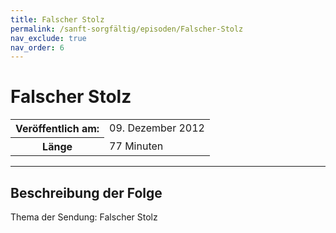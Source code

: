 ```yaml
---
title: Falscher Stolz
permalink: /sanft-sorgfältig/episoden/Falscher-Stolz
nav_exclude: true
nav_order: 6
---
```


# Falscher Stolz
<table class="resp-table dcf-table dcf-table-responsive dcf-table-bordered dcf-table-striped dcf-w-100%">
                    <tbody>
                        <tr>
                            <th scope="row">Veröffentlich am:</th>
                            <td data-label="Veröffentlich am:">09. Dezember 2012</td>
                        </tr>
                        <tr>
                            <th scope="row">Länge </th>
                            <td data-label="Länge ">77 Minuten</td>
                        </tr></tbody>
                </table>

***

## Beschreibung der Folge

<div>
Thema der Sendung: Falscher Stolz  
</div>

